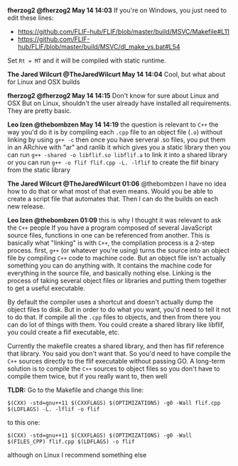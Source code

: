 **fherzog2 @fherzog2 May 14 14:03**
If you're on Windows, you just need to edit these lines:

* https://github.com/FLIF-hub/FLIF/blob/master/build/MSVC/Makefile#L11
* https://github.com/FLIF-hub/FLIF/blob/master/build/MSVC/dl_make_vs.bat#L54

Set `Rt = MT` and it will be compiled with static runtime.

**The Jared Wilcurt @TheJaredWilcurt May 14 14:04**
Cool, but what about for Linux and OSX builds

**fherzog2 @fherzog2 May 14 14:15**
Don't know for sure about Linux and OSX
But on Linux, shouldn't the user already have installed all requirements. They are pretty basic.

**Leo Izen @thebombzen May 14 14:19**
the question is relevant to `C++`
the way you'd do it is by compiling each `.cpp` file to an object file (`.o`) without linking by using `g++ -c`
then once you have serveral .so files, you put them in an ARchive with "ar" and ranlib it
which gives you a static library
then you can run `g++ -shared -o libflif.so libflif.a` to link it into a shared library or you can run `g++ -o flif flif.cpp -L. -lflif` to create the flif binary from the static library

**The Jared Wilcurt @TheJaredWilcurt 01:06**
@thebombzen I have no idea how to do that or what most of that even means. Would you be able to create a script file that automates that. Then I can do the builds on each new release.

**Leo Izen @thebombzen 01:09**
this is why I thought it was relevant to ask the `C++` people
If you have a program composed of several JavaScript source files, functions in one can be referenced from another. This is basically what "linking" is with `C++`, the compilation process is a 2-step process. first, `g++` (or whatever you're using) turns the source into an object file by compiling `C++` code to machine code. But an object file isn't actually something you can do anything with. It contains the machine code for everything in the source file, and basically nothing else.
Linking is the process of taking several object files or libraries and putting them together to get a useful executable.

By default the compiler uses a shortcut and doesn't actually dump the object files to disk. But in order to do what you want, you'd need to tell it not to do that.
If compile all the `.cpp` files to objects, and then from there you can do lot of things with them. You could create a shared library like libflif, you could create a flif executable, etc.

Currently the makefile creates a shared library, and then has flif reference that library. You said you don't want that. So you'd need to have compile the `C++` sources directly to the flif executable without passing GO.
A long-term solution is to compile the `C++` sources to object files so you don't have to compile them twice, but if you really want to, then well

**TLDR:** Go to the Makefile and change this line:
```
$(CXX) -std=gnu++11 $(CXXFLAGS) $(OPTIMIZATIONS) -g0 -Wall flif.cpp $(LDFLAGS) -L. -lflif -o flif
```
to this one:
```
$(CXX) -std=gnu++11 $(CXXFLAGS) $(OPTIMIZATIONS) -g0 -Wall $(FILES_CPP) flif.cpp $(LDFLAGS) -o flif
```
although on Linux I recommend something else
